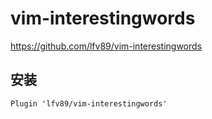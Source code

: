 # vim-interestingwords
https://github.com/lfv89/vim-interestingwords

## 安装
```
Plugin 'lfv89/vim-interestingwords'
```
